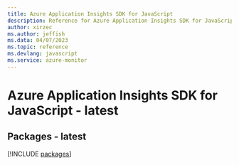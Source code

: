 ```yaml
---
title: Azure Application Insights SDK for JavaScript
description: Reference for Azure Application Insights SDK for JavaScript
author: xirzec
ms.author: jeffish
ms.data: 04/07/2023
ms.topic: reference
ms.devlang: javascript
ms.service: azure-monitor
---
```

# Azure Application Insights SDK for JavaScript - latest
## Packages - latest
[!INCLUDE [packages](application-insights-index.md)]